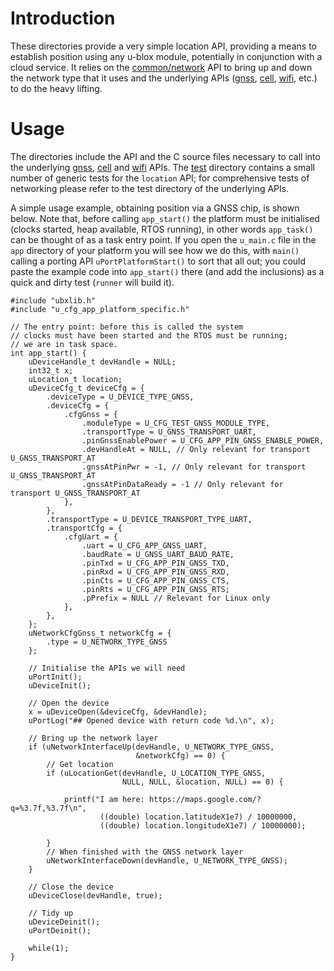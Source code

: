 # Introduction
These directories provide a very simple location API, providing a means to establish position using any u-blox module, potentially in conjunction with a cloud service.  It relies on the [common/network](/common/network) API to bring up and down the network type that it uses and the underlying APIs ([gnss](/gnss), [cell](/cell), [wifi](/wifi), etc.) to do the heavy lifting.

# Usage
The directories include the API and the C source files necessary to call into the underlying [gnss](/gnss), [cell](/cell) and [wifi](/wifi) APIs.  The [test](test) directory contains a small number of generic tests for the `location` API; for comprehensive tests of networking please refer to the test directory of the underlying APIs.

A simple usage example, obtaining position via a GNSS chip, is shown below.  Note that, before calling `app_start()` the platform must be initialised (clocks started, heap available, RTOS running), in other words `app_task()` can be thought of as a task entry point.  If you open the `u_main.c` file in the `app` directory of your platform you will see how we do this, with `main()` calling a porting API `uPortPlatformStart()` to sort that all out; you could paste the example code into `app_start()` there (and add the inclusions) as a quick and dirty test (`runner` will build it).

```
#include "ubxlib.h"
#include "u_cfg_app_platform_specific.h"

// The entry point: before this is called the system
// clocks must have been started and the RTOS must be running;
// we are in task space.
int app_start() {
    uDeviceHandle_t devHandle = NULL;
    int32_t x;
    uLocation_t location;
    uDeviceCfg_t deviceCfg = {
        .deviceType = U_DEVICE_TYPE_GNSS,
        .deviceCfg = {
            .cfgGnss = {
                .moduleType = U_CFG_TEST_GNSS_MODULE_TYPE,
                .transportType = U_GNSS_TRANSPORT_UART,
                .pinGnssEnablePower = U_CFG_APP_PIN_GNSS_ENABLE_POWER,
                .devHandleAt = NULL, // Only relevant for transport U_GNSS_TRANSPORT_AT
                .gnssAtPinPwr = -1, // Only relevant for transport U_GNSS_TRANSPORT_AT
                .gnssAtPinDataReady = -1 // Only relevant for transport U_GNSS_TRANSPORT_AT
            },
        },
        .transportType = U_DEVICE_TRANSPORT_TYPE_UART,
        .transportCfg = {
            .cfgUart = {
                .uart = U_CFG_APP_GNSS_UART,
                .baudRate = U_GNSS_UART_BAUD_RATE,
                .pinTxd = U_CFG_APP_PIN_GNSS_TXD,
                .pinRxd = U_CFG_APP_PIN_GNSS_RXD,
                .pinCts = U_CFG_APP_PIN_GNSS_CTS,
                .pinRts = U_CFG_APP_PIN_GNSS_RTS;
                .pPrefix = NULL // Relevant for Linux only
            },
        },
    };
    uNetworkCfgGnss_t networkCfg = {
        .type = U_NETWORK_TYPE_GNSS
    };

    // Initialise the APIs we will need
    uPortInit();
    uDeviceInit();

    // Open the device
    x = uDeviceOpen(&deviceCfg, &devHandle);
    uPortLog("## Opened device with return code %d.\n", x);

    // Bring up the network layer
    if (uNetworkInterfaceUp(devHandle, U_NETWORK_TYPE_GNSS,
                            &networkCfg) == 0) {
        // Get location
        if (uLocationGet(devHandle, U_LOCATION_TYPE_GNSS,
                         NULL, NULL, &location, NULL) == 0) {

            printf("I am here: https://maps.google.com/?q=%3.7f,%3.7f\n",
                    ((double) location.latitudeX1e7) / 10000000,
                    ((double) location.longitudeX1e7) / 10000000);

        }
        // When finished with the GNSS network layer
        uNetworkInterfaceDown(devHandle, U_NETWORK_TYPE_GNSS);
    }

    // Close the device
    uDeviceClose(devHandle, true);

    // Tidy up
    uDeviceDeinit();
    uPortDeinit();

    while(1);
}
```